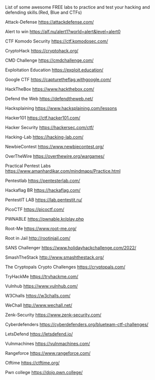 List of some awesome FREE labs to practice and test your hacking and defending skills.(Red, Blue and CTFs)

Attack-Defense
https://attackdefense.com/

Alert to win
https://alf.nu/alert1?world=alert&level=alert0

CTF Komodo Security
https://ctf.komodosec.com/

CryptoHack
https://cryptohack.org/

CMD Challenge
https://cmdchallenge.com/

Exploitation Education
https://exploit.education/

Google CTF
https://capturetheflag.withgoogle.com/

HackTheBox
https://www.hackthebox.com/

Defend the Web 
https://defendtheweb.net/

Hacksplaining
https://www.hacksplaining.com/lessons

Hacker101 
https://ctf.hacker101.com/

Hacker Security
https://hackersec.com/ctf/

Hacking-Lab
https://hacking-lab.com/

NewbieContest
https://www.newbiecontest.org/

OverTheWire
https://overthewire.org/wargames/

Practical Pentest Labs
https://www.amanhardikar.com/mindmaps/Practice.html

Pentestlab
https://pentesterlab.com/

Hackaflag BR
https://hackaflag.com/

PentestIT LAB
https://lab.pentestit.ru/

PicoCTF
https://picoctf.com/

PWNABLE
https://pwnable.kr/play.php

Root-Me
https://www.root-me.org/

Root in Jail
http://rootinjail.com/

SANS Challenger
https://www.holidayhackchallenge.com/2022/

SmashTheStack
http://www.smashthestack.org/

The Cryptopals Crypto Challenges
https://cryptopals.com/

TryHackMe
https://tryhackme.com/

Vulnhub
https://www.vulnhub.com/

W3Challs
https://w3challs.com/

WeChall
http://www.wechall.net/

Zenk-Security
https://www.zenk-security.com/

Cyberdefenders
https://cyberdefenders.org/blueteam-ctf-challenges/

LetsDefend
https://letsdefend.io/

Vulnmachines
https://vulnmachines.com/

Rangeforce
https://www.rangeforce.com/

Ctftime
https://ctftime.org/

Pwn college
https://dojo.pwn.college/